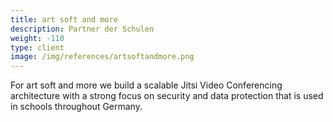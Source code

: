```yaml
---
title: art soft and more
description: Partner der Schulen
weight: -110
type: client
image: /img/references/artsoftandmore.png
---
```


For art soft and more we build a scalable Jitsi Video Conferencing architecture with a strong focus on security and data protection that is used in schools throughout Germany.
